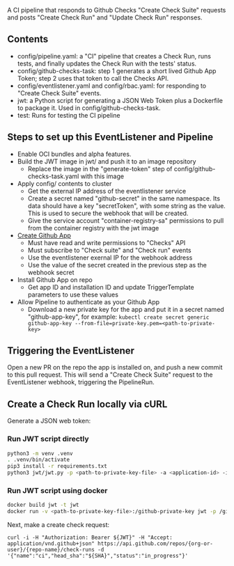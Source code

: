 A CI pipeline that responds to Github Checks "Create Check Suite" requests and posts "Create Check Run" and "Update Check Run" responses.

## Contents

- config/pipeline.yaml: a "CI" pipeline that creates a Check Run, runs tests, and finally updates the Check Run with the tests' status.
- config/github-checks-task: step 1 generates a short lived Github App Token; step 2 uses that token to call the Checks API.
- config/eventlistener.yaml and config/rbac.yaml: for responding to "Create Check Suite" events.
- jwt: a Python script for generating a JSON Web Token plus a Dockerfile to package it. Used in config/github-checks-task.
- test: Runs for testing the CI pipeline

## Steps to set up this EventListener and Pipeline
- Enable OCI bundles and alpha features.
- Build the JWT image in jwt/ and push it to an image repository
  - Replace the image in the "generate-token" step of config/github-checks-task.yaml with this image
- Apply config/ contents to cluster
  - Get the external IP address of the eventlistener service
  - Create a secret named "github-secret" in the same namespace. Its data should have a key "secretToken", with some string as the value.
  This is used to secure the webhook that will be created.
  - Give the service account "container-registry-sa" permissions to pull from the container registry with the jwt image
- [Create Github App](https://docs.github.com/en/developers/apps/building-github-apps/creating-a-github-app)
  - Must have read and write permissions to "Checks" API
  - Must subscribe to "Check suite" and "Check run" events
  - Use the eventlistener exernal IP for the webhook address
  - Use the value of the secret created in the previous step as the webhook secret
- Install Github App on repo
  - Get app ID and installation ID and update TriggerTemplate parameters to use these values
- Allow Pipeline to authenticate as your Github App
  - Download a new private key for the app and put it in a secret named "github-app-key", for example:
  `kubectl create secret generic github-app-key --from-file=private-key.pem=<path-to-private-key>`

## Triggering the EventListener

Open a new PR on the repo the app is installed on, and push a new commit to this pull request.
This will send a "Create Check Suite" request to the EventListener webhook, triggering the PipelineRun.

## Create a Check Run locally via cURL

Generate a JSON web token:

### Run JWT script directly
```sh
python3 -m venv .venv
. .venv/bin/activate
pip3 install -r requirements.txt
python3 jwt/jwt.py -p <path-to-private-key-file> -a <application-id> -i <installation-id> -c <cache-file>
```

### Run JWT script using docker
```sh
docker build jwt -t jwt
docker run -v <path-to-private-key-file>:/github-private-key jwt -p /github-private-key
```

Next, make a create check request:
```
curl -i -H "Authorization: Bearer ${JWT}" -H "Accept: application/vnd.github+json" https://api.github.com/repos/{org-or-user}/{repo-name}/check-runs -d '{"name":"ci","head_sha":"${SHA}","status":"in_progress"}'
```
